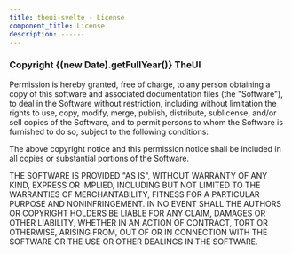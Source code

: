 ```yaml
---
title: theui-svelte - License
component_title: License
description: ------
---
```


<script>
  import DocContainer from "$lib/ui/doc/Container.svelte"
  import Head from "$lib/ui/doc/Head.svelte"
  import Block from "$lib/ui/doc/Block.svelte"
  import ComingSoon from "$lib/ui/ComingSoon.svelte"
</script>

<DocContainer setupLink={false}>
  <Head title="License" text="MIT License"/>
    <Block>
      <div class="min-h-screen">
        <h3 class="mt-0 text-2xl">Copyright {(new Date).getFullYear()} TheUI</h3>
        <p>Permission is hereby granted, free of charge, to any person obtaining a copy of this software and associated documentation files (the "Software"), to deal in the Software without restriction, including without limitation the rights to use, copy, modify, merge, publish, distribute, sublicense, and/or sell copies of the Software, and to permit persons to whom the Software is furnished to do so, subject to the following conditions:</p>
        <p>The above copyright notice and this permission notice shall be included in all copies or substantial portions of the Software.</p>
        <p>THE SOFTWARE IS PROVIDED "AS IS", WITHOUT WARRANTY OF ANY KIND, EXPRESS OR IMPLIED, INCLUDING BUT NOT LIMITED TO THE WARRANTIES OF MERCHANTABILITY, FITNESS FOR A PARTICULAR PURPOSE AND NONINFRINGEMENT. IN NO EVENT SHALL THE AUTHORS OR COPYRIGHT HOLDERS BE LIABLE FOR ANY CLAIM, DAMAGES OR OTHER LIABILITY, WHETHER IN AN ACTION OF CONTRACT, TORT OR OTHERWISE, ARISING FROM, OUT OF OR IN CONNECTION WITH THE SOFTWARE OR THE USE OR OTHER DEALINGS IN THE SOFTWARE.</p>
      </div>
    </Block>
</DocContainer>